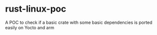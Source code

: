 # rust-linux-poc
A POC to check if a basic crate with some basic dependencies is ported easily on Yocto and arm
